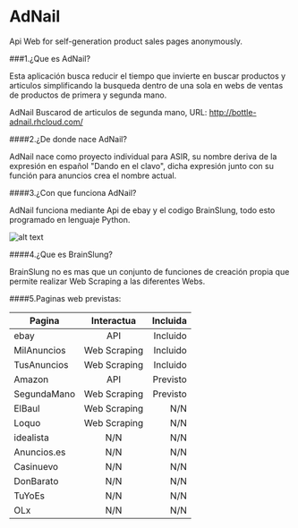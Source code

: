 AdNail
======

Api Web for self-generation product sales pages anonymously.

###1.¿Que es AdNail?

Esta aplicación busca reducir el tiempo que invierte en buscar productos y articulos simplificando la busqueda dentro de una sola en webs de ventas de productos de primera y segunda mano.

AdNail Buscarod de articulos de segunda mano, URL: http://bottle-adnail.rhcloud.com/

####2.¿De donde nace AdNail?

AdNail nace como proyecto individual para ASIR, su nombre deriva de la expresión en español "Dando en el clavo", dicha expresión junto con su función para anuncios crea el nombre actual.

####3.¿Con que funciona AdNail?

AdNail funciona mediante Api de ebay y el codigo BrainSlung, todo esto programado en lenguaje Python.

![alt text](http://nsae01.casimages.net/img/2014/05/06/140506012818467302.png)

####4.¿Que es BrainSlung?

BrainSlung no es mas que un conjunto de funciones de creación propia que permite realizar Web Scraping a las diferentes Webs.

####5.Paginas web previstas:

| Pagina        | Interactua    | Incluida  |
| ------------- |:-------------:| ---------:|
| ebay          | API           | Incluido  |
| MilAnuncios   | Web Scraping  | Incluido  |
| TusAnuncios   | Web Scraping  | Incluido  |
| Amazon        | API           | Previsto  |
| SegundaMano   | Web Scraping  | Previsto  |
| ElBaul        | Web Scraping  |    N/N    |
| Loquo         | Web Scraping  |    N/N    |
| idealista     |     N/N       |    N/N    |
| Anuncios.es   |     N/N       |    N/N    |
| Casinuevo     |     N/N       |    N/N    |
| DonBarato     |     N/N       |    N/N    |
| TuYoEs        |     N/N       |    N/N    |
| OLx           |     N/N       |    N/N    |
